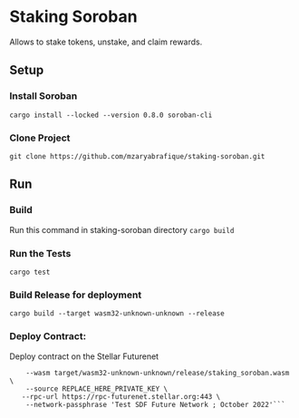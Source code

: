 # Staking Soroban
Allows to stake tokens, unstake, and claim rewards.

## Setup
### Install Soroban
```cargo install --locked --version 0.8.0 soroban-cli```

### Clone Project
```git clone https://github.com/mzaryabrafique/staking-soroban.git```

## Run

### Build
Run this command in staking-soroban directory
```cargo build```

### Run the Tests
```cargo test```

### Build Release for deployment
```cargo build --target wasm32-unknown-unknown --release```

### Deploy Contract:
Deploy contract on the Stellar Futurenet
```soroban contract deploy \
    --wasm target/wasm32-unknown-unknown/release/staking_soroban.wasm \
    --source REPLACE_HERE_PRIVATE_KEY \
   --rpc-url https://rpc-futurenet.stellar.org:443 \
    --network-passphrase 'Test SDF Future Network ; October 2022'```


